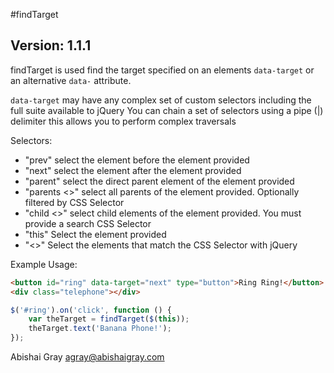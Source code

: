 #findTarget

## Version: 1.1.1


findTarget is used find the target specified on an elements `data-target` or an alternative `data-` attribute.

`data-target` may have any complex set of custom selectors including the full suite available to jQuery
You can chain a set of selectors using a pipe (|) delimiter this allows you to perform complex traversals

Selectors:

- "prev" select the element before the element provided
- "next" select the element after the element provided
- "parent" select the direct parent element of the element provided
- "parents <<CSS Selector>>" select all parents of the element provided. Optionally filtered by CSS Selector
- "child <<CSS Selector>>" select child elements of the element provided. You must provide a search CSS Selector
- "this" Select the element provided
- "<<CSS Selector>>" Select the elements that match the CSS Selector with jQuery


Example Usage:

```html
<button id="ring" data-target="next" type="button">Ring Ring!</button>
<div class="telephone"></div>
```

```js
$('#ring').on('click', function () {
	var theTarget = findTarget($(this));
	theTarget.text('Banana Phone!');
});
```

Abishai Gray <agray@abishaigray.com>
